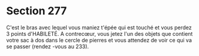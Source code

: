 # Section 277

C'est le bras avec lequel vous maniez t'épée qui est touché et vous
perdez 3 points d'HABILETÉ. A contrecœur, vous jetez l'un des
objets que contient votre sac à dos  dans le cercle de pierres et vous
attendez de voir ce qui va se passer (rendez -vous au  233).
